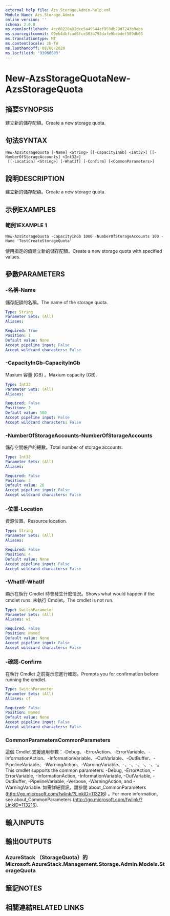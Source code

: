 ```yaml
---
external help file: Azs.Storage.Admin-help.xml
Module Name: Azs.Storage.Admin
online version: ''
schema: 2.0.0
ms.openlocfilehash: 4cc08220a92dce5a49544cf958db79d7243b9ebb
ms.sourcegitcommit: 09eb4dbfcad6fce303b793dafe9bebdef589db03
ms.translationtype: MT
ms.contentlocale: zh-TW
ms.lasthandoff: 08/08/2020
ms.locfileid: "93968503"
---
```

# <span data-ttu-id="f1b33-101">New-AzsStorageQuota</span><span class="sxs-lookup"><span data-stu-id="f1b33-101">New-AzsStorageQuota</span></span>

## <span data-ttu-id="f1b33-102">摘要</span><span class="sxs-lookup"><span data-stu-id="f1b33-102">SYNOPSIS</span></span>
<span data-ttu-id="f1b33-103">建立新的儲存配額。</span><span class="sxs-lookup"><span data-stu-id="f1b33-103">Create a new storage quota.</span></span>

## <span data-ttu-id="f1b33-104">句法</span><span class="sxs-lookup"><span data-stu-id="f1b33-104">SYNTAX</span></span>

```
New-AzsStorageQuota [-Name] <String> [[-CapacityInGb] <Int32>] [[-NumberOfStorageAccounts] <Int32>]
 [[-Location] <String>] [-WhatIf] [-Confirm] [<CommonParameters>]
```

## <span data-ttu-id="f1b33-105">說明</span><span class="sxs-lookup"><span data-stu-id="f1b33-105">DESCRIPTION</span></span>
<span data-ttu-id="f1b33-106">建立新的儲存配額。</span><span class="sxs-lookup"><span data-stu-id="f1b33-106">Create a new storage quota.</span></span>

## <span data-ttu-id="f1b33-107">示例</span><span class="sxs-lookup"><span data-stu-id="f1b33-107">EXAMPLES</span></span>

### <span data-ttu-id="f1b33-108">範例1</span><span class="sxs-lookup"><span data-stu-id="f1b33-108">EXAMPLE 1</span></span>
```
New-AzsStorageQuota -CapacityInGb 1000 -NumberOfStorageAccounts 100 -Name 'TestCreateStorageQuota'
```

<span data-ttu-id="f1b33-109">使用指定的值建立新的儲存配額。</span><span class="sxs-lookup"><span data-stu-id="f1b33-109">Create a new storage quota with specified values.</span></span>

## <span data-ttu-id="f1b33-110">參數</span><span class="sxs-lookup"><span data-stu-id="f1b33-110">PARAMETERS</span></span>

### <span data-ttu-id="f1b33-111">-名稱</span><span class="sxs-lookup"><span data-stu-id="f1b33-111">-Name</span></span>
<span data-ttu-id="f1b33-112">儲存配額的名稱。</span><span class="sxs-lookup"><span data-stu-id="f1b33-112">The name of the storage quota.</span></span>

```yaml
Type: String
Parameter Sets: (All)
Aliases:

Required: True
Position: 1
Default value: None
Accept pipeline input: False
Accept wildcard characters: False
```

### <span data-ttu-id="f1b33-113">-CapacityInGb</span><span class="sxs-lookup"><span data-stu-id="f1b33-113">-CapacityInGb</span></span>
<span data-ttu-id="f1b33-114">Maxium 容量 (GB) 。</span><span class="sxs-lookup"><span data-stu-id="f1b33-114">Maxium capacity (GB).</span></span>

```yaml
Type: Int32
Parameter Sets: (All)
Aliases:

Required: False
Position: 2
Default value: 500
Accept pipeline input: False
Accept wildcard characters: False
```

### <span data-ttu-id="f1b33-115">-NumberOfStorageAccounts</span><span class="sxs-lookup"><span data-stu-id="f1b33-115">-NumberOfStorageAccounts</span></span>
<span data-ttu-id="f1b33-116">儲存空間帳戶的總數。</span><span class="sxs-lookup"><span data-stu-id="f1b33-116">Total number of storage accounts.</span></span>

```yaml
Type: Int32
Parameter Sets: (All)
Aliases:

Required: False
Position: 3
Default value: 20
Accept pipeline input: False
Accept wildcard characters: False
```

### <span data-ttu-id="f1b33-117">-位置</span><span class="sxs-lookup"><span data-stu-id="f1b33-117">-Location</span></span>
<span data-ttu-id="f1b33-118">資源位置。</span><span class="sxs-lookup"><span data-stu-id="f1b33-118">Resource location.</span></span>

```yaml
Type: String
Parameter Sets: (All)
Aliases:

Required: False
Position: 4
Default value: None
Accept pipeline input: False
Accept wildcard characters: False
```

### <span data-ttu-id="f1b33-119">-WhatIf</span><span class="sxs-lookup"><span data-stu-id="f1b33-119">-WhatIf</span></span>
<span data-ttu-id="f1b33-120">顯示在執行 Cmdlet 時會發生什麼情況。</span><span class="sxs-lookup"><span data-stu-id="f1b33-120">Shows what would happen if the cmdlet runs.</span></span>
<span data-ttu-id="f1b33-121">未執行 Cmdlet。</span><span class="sxs-lookup"><span data-stu-id="f1b33-121">The cmdlet is not run.</span></span>

```yaml
Type: SwitchParameter
Parameter Sets: (All)
Aliases: wi

Required: False
Position: Named
Default value: None
Accept pipeline input: False
Accept wildcard characters: False
```

### <span data-ttu-id="f1b33-122">-確認</span><span class="sxs-lookup"><span data-stu-id="f1b33-122">-Confirm</span></span>
<span data-ttu-id="f1b33-123">在執行 Cmdlet 之前提示您進行確認。</span><span class="sxs-lookup"><span data-stu-id="f1b33-123">Prompts you for confirmation before running the cmdlet.</span></span>

```yaml
Type: SwitchParameter
Parameter Sets: (All)
Aliases: cf

Required: False
Position: Named
Default value: None
Accept pipeline input: False
Accept wildcard characters: False
```

### <span data-ttu-id="f1b33-124">CommonParameters</span><span class="sxs-lookup"><span data-stu-id="f1b33-124">CommonParameters</span></span>
<span data-ttu-id="f1b33-125">這個 Cmdlet 支援通用參數：-Debug、-ErrorAction、-ErrorVariable、-InformationAction、-InformationVariable、-OutVariable、-OutBuffer、-PipelineVariable、-WarningAction、-WarningVariable、-、-、-、-、-、-。</span><span class="sxs-lookup"><span data-stu-id="f1b33-125">This cmdlet supports the common parameters: -Debug, -ErrorAction, -ErrorVariable, -InformationAction, -InformationVariable, -OutVariable, -OutBuffer, -PipelineVariable, -Verbose, -WarningAction, and -WarningVariable.</span></span> <span data-ttu-id="f1b33-126">如需詳細資訊，請參閱 about_CommonParameters (http://go.microsoft.com/fwlink/?LinkID=113216) 。</span><span class="sxs-lookup"><span data-stu-id="f1b33-126">For more information, see about_CommonParameters (http://go.microsoft.com/fwlink/?LinkID=113216).</span></span>

## <span data-ttu-id="f1b33-127">輸入</span><span class="sxs-lookup"><span data-stu-id="f1b33-127">INPUTS</span></span>

## <span data-ttu-id="f1b33-128">輸出</span><span class="sxs-lookup"><span data-stu-id="f1b33-128">OUTPUTS</span></span>

### <span data-ttu-id="f1b33-129">AzureStack （StorageQuota）的</span><span class="sxs-lookup"><span data-stu-id="f1b33-129">Microsoft.AzureStack.Management.Storage.Admin.Models.StorageQuota</span></span>

## <span data-ttu-id="f1b33-130">筆記</span><span class="sxs-lookup"><span data-stu-id="f1b33-130">NOTES</span></span>

## <span data-ttu-id="f1b33-131">相關連結</span><span class="sxs-lookup"><span data-stu-id="f1b33-131">RELATED LINKS</span></span>
